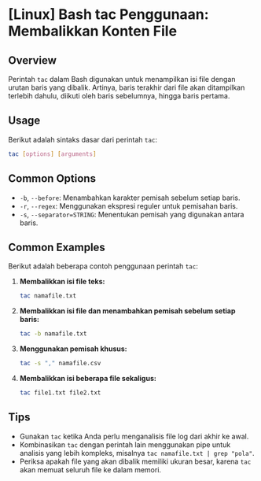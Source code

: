 # [Linux] Bash tac Penggunaan: Membalikkan Konten File

## Overview
Perintah `tac` dalam Bash digunakan untuk menampilkan isi file dengan urutan baris yang dibalik. Artinya, baris terakhir dari file akan ditampilkan terlebih dahulu, diikuti oleh baris sebelumnya, hingga baris pertama.

## Usage
Berikut adalah sintaks dasar dari perintah `tac`:

```bash
tac [options] [arguments]
```

## Common Options
- `-b`, `--before`: Menambahkan karakter pemisah sebelum setiap baris.
- `-r`, `--regex`: Menggunakan ekspresi reguler untuk pemisahan baris.
- `-s`, `--separator=STRING`: Menentukan pemisah yang digunakan antara baris.

## Common Examples
Berikut adalah beberapa contoh penggunaan perintah `tac`:

1. **Membalikkan isi file teks:**
   ```bash
   tac namafile.txt
   ```

2. **Membalikkan isi file dan menambahkan pemisah sebelum setiap baris:**
   ```bash
   tac -b namafile.txt
   ```

3. **Menggunakan pemisah khusus:**
   ```bash
   tac -s "," namafile.csv
   ```

4. **Membalikkan isi beberapa file sekaligus:**
   ```bash
   tac file1.txt file2.txt
   ```

## Tips
- Gunakan `tac` ketika Anda perlu menganalisis file log dari akhir ke awal.
- Kombinasikan `tac` dengan perintah lain menggunakan pipe untuk analisis yang lebih kompleks, misalnya `tac namafile.txt | grep "pola"`.
- Periksa apakah file yang akan dibalik memiliki ukuran besar, karena `tac` akan memuat seluruh file ke dalam memori.